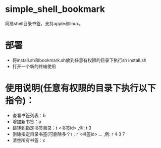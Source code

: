 # simple_shell_bookmark
简易shell目录书签，支持apple和linux。

# 部署
- 将install.sh和bookmark.sh放到任意有权限的目录下执行sh install.sh
- 打开一个新的终端使用

# 使用说明(任意有权限的目录下执行以下指令)：
- 查看书签列表：b
- 增加新书签：a
- 跳转到指定书签目录：t <书签id> ,例: t 3
- 删除指定目录书签(可删除多个)：r <书签id> ... ,例: r 4 3 7
- 清空所有书签：c
